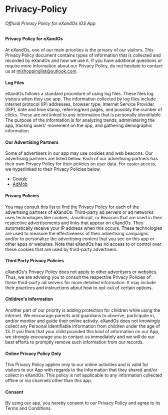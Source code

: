 # Privacy-Policy
###### Official Privacy Policy for eXandOs iOS App


#### Privacy Policy for eXandOs
At eXandOs, one of our main priorities is the privacy of our visitors. This Privacy Policy document contains types of information that is collected and recorded by eXandOs and how we use it.
If you have additional questions or require more information about our Privacy Policy, do not hesitate to contact us at <mishoppinglist@outlook.com>.


#### Log Files
eXandOs follows a standard procedure of using log files. These files log visitors when they use app. The information collected by log files include internet protocol (IP) addresses, browser type, Internet Service Provider (ISP), date and time stamp, referring/exit pages, and possibly the number of clicks. These are not linked to any information that is personally identifiable. The purpose of the information is for analyzing trends, administering the app, tracking users' movement on the app, and gathering demographic information.


#### Our Advertising Partners
Some of advertisers in our app may use cookies and web beacons. Our advertising partners are listed below. Each of our advertising partners has their own Privacy Policy for their policies on user data. For easier access, we hyperlinked to their Privacy Policies below.
- [Google](https://policies.google.com/technologies/ads)
- [AdMob](https://support.google.com/admob/answer/6128543?hl=en)


#### Privacy Policies
You may consult this list to find the Privacy Policy for each of the advertising partners of eXandOs.
Third-party ad servers or ad networks uses technologies like cookies, JavaScript, or Beacons that are used in their respective advertisements and links that appear on eXandOs. They automatically receive your IP address when this occurs. These technologies are used to measure the effectiveness of their advertising campaigns and/or to personalize the advertising content that you see on this app or other apps or websites.
Note that eXandOs has no access to or control over these cookies that are used by third-party advertisers.


#### Third Party Privacy Policies
eXandOs's Privacy Policy does not apply to other advertisers or websites. Thus, we are advising you to consult the respective Privacy Policies of these third-party ad servers for more detailed information. It may include their practices and instructions about how to opt-out of certain options.


#### Children's Information
Another part of our priority is adding protection for children while using the internet. We encourage parents and guardians to observe, participate in, and/or monitor and guide their online activity.
eXandOs does not knowingly collect any Personal Identifiable Information from children under the age of 13. If you think that your child provided this kind of information on our App, we strongly encourage you to contact us immediately and we will do our best efforts to promptly remove such information from our records.


#### Online Privacy Policy Only
This Privacy Policy applies only to our online activities and is valid for visitors to our App with regards to the information that they shared and/or collect in eXandOs. This policy is not applicable to any information collected offline or via channels other than this app.


#### Consent
By using our app, you hereby consent to our Privacy Policy and agree to its Terms and Conditions.  

